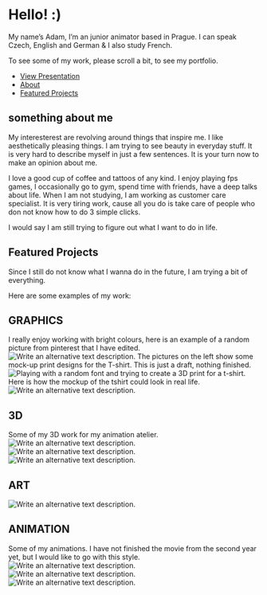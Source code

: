 # Hello! :)

My name’s Adam, I’m an junior animator based in Prague. I can speak Czech, English and German & I also study French.

To see some of my work, please scroll a bit, to see my portfolio.
<!-- This is a comment, only visible to the author: Add a link to your presentation. -->
<!-- Presentations do not need to be a PDF, you may link elsewhere, such as Figma, YouTube, etc. -->
<!-- Consider adding navigation to each section (About, Featured Projects, Notes, etc.) -->

- [View Presentation](#featured-projects)<!-- Add helpful hint as to what kind of file or destination is here. -->
- [About](#something-about-me)
- [Featured Projects](#featured-projects)

## something about me


My interesterest are revolving around things that inspire me. I like aesthetically pleasing things.
I am trying to see beauty in everyday stuff. It is very hard to describe myself in just a few sentences. 
It is your turn now to make an opinion about me.  
<!-- Consider including a headshot. We’re not designing, so keep the image width/height around 320px x 320px (square). Replace "surname" with your surname in the file name. -->

I love a good cup of coffee and tattoos of any kind. I enjoy playing fps games, I occasionally go to gym, spend time with friends, have a deep talks about life. When I am not studying, I am working as customer care specialist. It is very tiring work, cause all you do is take care of people who don not know how to do 3 simple clicks.

I would say I am still trying to figure out what I want to do in life. 

## Featured Projects
Since I still do not know what I wanna do in the future, I am trying a bit of everything. 

Here are some examples of my work:

## GRAPHICS
I really enjoy working with bright colours, here is an example of a random picture from pinterest that I have edited. 
![Write an alternative text description.](img/headss.png)
The pictures on the left show some mock-up print designs for the T-shirt. This is just a draft, nothing finished.  
![Playing with a random font and trying to create a 3D print for a t-shirt.](img/noidont.png)
Here is how the mockup of the tshirt could look in real life. 
![Write an alternative text description.](img/tričkadesign.png)


## 3D
Some of my 3D work for my animation atelier. 
![Write an alternative text description.](img/all.jpg)
![Write an alternative text description.](img/animace1.png)
![Write an alternative text description.](img/animace2.png)


## ART
![Write an alternative text description.](img/nude.jpeg)

## ANIMATION
Some of my animations. I have not finished the movie from the second year yet, but I would like to go with this style. 
![Write an alternative text description.](img/draftfire.gif)
![Write an alternative text description.](img/fire.gif)
![Write an alternative text description.](img/lightning2.gif)



